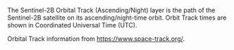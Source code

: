 The Sentinel-2B Orbital Track (Ascending/Night) layer is the path of the Sentinel-2B satellite on its ascending/night-time orbit. Orbit Track times are shown in Coordinated Universal Time (UTC). 

Orbital Track information from <https://www.space-track.org/>.
